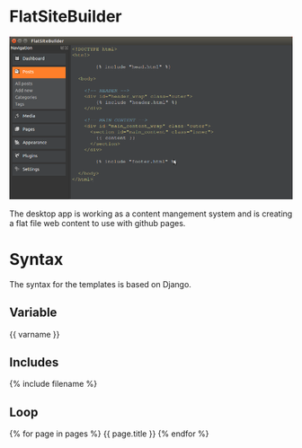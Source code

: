 # FlatSiteBuilder

![Image](FlatSiteBuilder_very_early.png)

The desktop app is working as a content mangement system and is creating a flat file web content to use with github pages.

# Syntax
The syntax for the templates is based on Django.

## Variable
{{ varname }}

## Includes
{% include filename %}

## Loop
{% for page in pages %}
    {{ page.title }}
{% endfor %}
